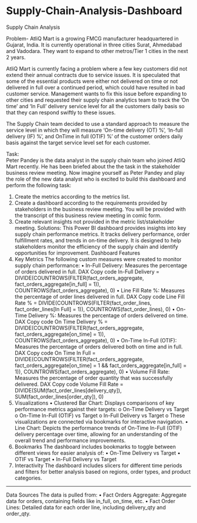 # Supply-Chain-Analysis-Dashboard
Supply Chain Analysis

Problem- AtliQ Mart is a growing FMCG manufacturer headquartered in Gujarat, India. It is currently operational in three cities Surat, Ahmedabad and Vadodara. They want to expand to other metros/Tier 1 cities in the next 2 years.

AtliQ Mart is currently facing a problem where a few key customers did not extend their annual contracts due to service issues. It is speculated that some of the essential products were either not delivered on time or not delivered in full over a continued period, which could have resulted in bad customer service. Management wants to fix this issue before expanding to other cities and requested their supply chain analytics team to track the ’On time’ and ‘In Full’ delivery service level for all the customers daily basis so that they can respond swiftly to these issues.

The Supply Chain team decided to use a standard approach to measure the service level in which they will measure ‘On-time delivery (OT) %’, ‘In-full delivery (IF) %’, and OnTime in full (OTIF) %’ of the customer orders daily basis against the target service level set for each customer.

Task:  
Peter Pandey is the data analyst in the supply chain team who joined AtliQ Mart recently. He has been briefed about the the task in the stakeholder business review meeting. Now imagine yourself as Peter Pandey and play the role of the new data analyst who is excited to build this dashboard and perform the following task:
1.	Create the metrics according to the metrics list.
2.	Create a dashboard according to the requirements provided by stakeholders in the business review meeting. You will be provided with the transcript of this business review meeting in comic form.
3.	Create relevant insights not provided in the metric list/stakeholder meeting.
Solutions:
This Power BI dashboard provides insights into key supply chain performance metrics. It tracks delivery performance, order fulfillment rates, and trends in on-time delivery. It is designed to help stakeholders monitor the efficiency of the supply chain and identify opportunities for improvement.
Dashboard Features
1. Key Metrics
The following custom measures were created to monitor supply chain performance:
•	In-Full Delivery: Measures the percentage of orders delivered in full.
DAX
Copy code
In-Full Delivery = DIVIDE(COUNTROWS(FILTER(fact_orders_aggregate, fact_orders_aggregate[in_full] = 1)), COUNTROWS(fact_orders_aggregate), 0)
•	Line Fill Rate %: Measures the percentage of order lines delivered in full.
DAX
Copy code
Line Fill Rate % = DIVIDE(COUNTROWS(FILTER(fact_order_lines, fact_order_lines[In Full] = 1)), COUNTROWS(fact_order_lines), 0)
•	On-Time Delivery %: Measures the percentage of orders delivered on time.
DAX
Copy code
On Time Delivery % = DIVIDE(COUNTROWS(FILTER(fact_orders_aggregate, fact_orders_aggregate[on_time] = 1)), COUNTROWS(fact_orders_aggregate), 0)
•	On-Time In-Full (OTIF): Measures the percentage of orders delivered both on time and in full.
DAX
Copy code
On Time In Full = DIVIDE(COUNTROWS(FILTER(fact_orders_aggregate, fact_orders_aggregate[on_time] = 1 && fact_orders_aggregate[in_full] = 1)), COUNTROWS(fact_orders_aggregate), 0)
•	Volume Fill Rate: Measures the percentage of order quantity that was successfully delivered.
DAX
Copy code
Volume Fill Rate = DIVIDE(SUM(fact_order_lines[delivery_qty]), SUM(fact_order_lines[order_qty]), 0)
2. Visualizations
•	Clustered Bar Chart: Displays comparisons of key performance metrics against their targets:
o	On-Time Delivery vs Target
o	On-Time In-Full (OTIF) vs Target
o	In-Full Delivery vs Target
o	These visualizations are connected via bookmarks for interactive navigation.
•	Line Chart: Depicts the performance trends of On-Time In-Full (OTIF) delivery percentage over time, allowing for an understanding of the overall trend and performance improvements.
3. Bookmarks
The dashboard includes bookmarks to toggle between different views for easier analysis of:
•	On-Time Delivery vs Target
•	OTIF vs Target
•	In-Full Delivery vs Target
4. Interactivity
The dashboard includes slicers for different time periods and filters for better analysis based on regions, order types, and product categories.
________________________________________
Data Sources
The data is pulled from:
•	Fact Orders Aggregate: Aggregate data for orders, containing fields like in_full, on_time, etc.
•	Fact Order Lines: Detailed data for each order line, including delivery_qty and order_qty.

